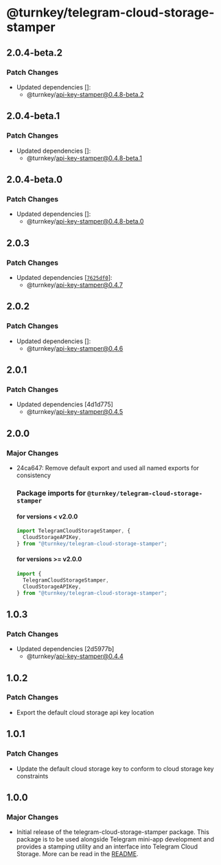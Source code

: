 # @turnkey/telegram-cloud-storage-stamper

## 2.0.4-beta.2

### Patch Changes

- Updated dependencies []:
  - @turnkey/api-key-stamper@0.4.8-beta.2

## 2.0.4-beta.1

### Patch Changes

- Updated dependencies []:
  - @turnkey/api-key-stamper@0.4.8-beta.1

## 2.0.4-beta.0

### Patch Changes

- Updated dependencies []:
  - @turnkey/api-key-stamper@0.4.8-beta.0

## 2.0.3

### Patch Changes

- Updated dependencies [[`7625df0`](https://github.com/tkhq/sdk/commit/7625df0538002c3455bd5862211210e38472e164)]:
  - @turnkey/api-key-stamper@0.4.7

## 2.0.2

### Patch Changes

- Updated dependencies []:
  - @turnkey/api-key-stamper@0.4.6

## 2.0.1

### Patch Changes

- Updated dependencies [4d1d775]
  - @turnkey/api-key-stamper@0.4.5

## 2.0.0

### Major Changes

- 24ca647: Remove default export and used all named exports for consistency

  ### Package imports for `@turnkey/telegram-cloud-storage-stamper`

  #### for versions < v2.0.0

  ```typescript
  import TelegramCloudStorageStamper, {
    CloudStorageAPIKey,
  } from "@turnkey/telegram-cloud-storage-stamper";
  ```

  #### for versions >= v2.0.0

  ```typescript
  import {
    TelegramCloudStorageStamper,
    CloudStorageAPIKey,
  } from "@turnkey/telegram-cloud-storage-stamper";
  ```

## 1.0.3

### Patch Changes

- Updated dependencies [2d5977b]
  - @turnkey/api-key-stamper@0.4.4

## 1.0.2

### Patch Changes

- Export the default cloud storage api key location

## 1.0.1

### Patch Changes

- Update the default cloud storage key to conform to cloud storage key constraints

## 1.0.0

### Major Changes

- Initial release of the telegram-cloud-storage-stamper package. This package is to be used alongside Telegram mini-app development and provides a stamping utility and an interface into Telegram Cloud Storage. More can be read in the [README](../packages/telegram-cloud-storage-stamper/README.md).
